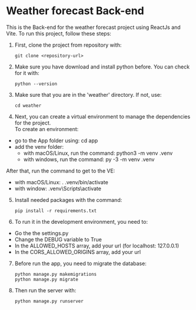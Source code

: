 # Weather forecast Back-end
This is the Back-end for the weather forecast project using ReactJs and Vite. To run this project, follow these steps:

1. First, clone the project from repository with:
    ```
    git clone <repository-url>
    ```
2. Make sure you have download and install python before. You can check for it with:
    ```
    python --version
    ```
3. Make sure that you are in the 'weather' directory. If not, use:
    ```
    cd weather
    ```
4. Next, you can create a virtual environment to manage the dependencies for the project.  
To create an environment: 
- go to the App folder using: cd app
- add the venv folder: 
    - with macOS/Linux, run the command: python3 -m venv .venv
    - with windows, run the command: py -3 -m venv .venv

After that, run the command to get to the VE:
- with macOS/Linux: . .venv/bin/activate
- with window: .venv\Scripts\activate
5. Install needed packages with the command:
    ```
    pip install -r requirements.txt
    ```
6. To run it in the development environment, you need to:
- Go the the settings.py 
- Change the DEBUG variable to True
- In the ALLOWED_HOSTS array, add your url (for localhost: 127.0.0.1)
- In the CORS_ALLOWED_ORIGINS array, add your url
7. Before run the app, you need to migrate the database:
    ```
    python manage.py makemigrations
    python manage.py migrate
    ```
8. Then run the server with:
    ```
    python manage.py runserver
    ```
